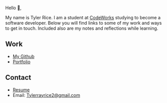 Hello 👋, 

My name is Tyler Rice. I am a student at [CodeWorks](https://boisecodeworks.com) studying to become a software developer. Below you will find links to some of my work and ways to get in touch. Included also are my notes and reflections while learning. 

## Work

  + [My Github](https://github.com/TylerRice27)
  + [Portfolio](https://TylerRice27.github.io/)

## Contact

  + [Resume](https://TylerRice27.github.io/resume)
  + Email: Tylerrayrice2@gmail.com
  
